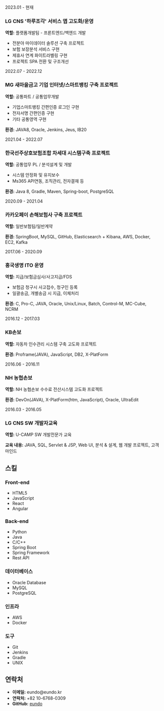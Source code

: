 <div class="timeline">
  <div class="timeline-item">
    <div class="timeline-date">2023.01 - 현재</div>
    <div class="timeline-content">
      <h3>LG CNS '하루조각' 서비스 앱 고도화/운영</h3>
      <p><strong>역할:</strong> 플랫폼개발팀 - 프론트엔드/백엔드 개발</p>
      <ul>
        <li>전분야 마이데이터 솔루션 구축 프로젝트</li>
        <li>보험 보장분석 서비스 구현</li>
        <li>제휴사 연계 화이트라벨링 구현</li>
        <li>프로젝트 SPA 전환 및 구조개선</li>
      </ul>
    </div>
  </div>

  <div class="timeline-item">
    <div class="timeline-date">2022.07 - 2022.12</div>
    <div class="timeline-content">
      <h3>MG 새마을금고 기업 인터넷/스마트뱅킹 구축 프로젝트</h3>
      <p><strong>역할:</strong> 공통파트 / 공통업무개발</p>
      <ul>
        <li>기업스마트뱅킹 간편인증 로그인 구현</li>
        <li>전자서명 간편인증 구현</li>
        <li>기타 공통영역 구현</li>
      </ul>
      <p><strong>환경:</strong> JAVA8, Oracle, Jenkins, Jeus, IB20</p>
    </div>
  </div>

  <div class="timeline-item">
    <div class="timeline-date">2021.04 - 2022.07</div>
    <div class="timeline-content">
      <h3>한국선주상호보험조합 차세대 시스템구축 프로젝트</h3>
      <p><strong>역할:</strong> 공통업무 PL / 분석설계 및 개발</p>
      <ul>
        <li>시스템 안정화 및 유지보수</li>
        <li>Ms365 API연동, 조직관리, 전자결재 등</li>
      </ul>
      <p><strong>환경:</strong> Java 8, Gradle, Maven, Spring-boot, PostgreSQL</p>
    </div>
  </div>

  <div class="timeline-item">
    <div class="timeline-date">2020.09 - 2021.04</div>
    <div class="timeline-content">
      <h3>카카오페이 손해보험사 구축 프로젝트</h3>
      <p><strong>역할:</strong> 일반보험팀/일반계약</p>
      <p><strong>환경:</strong> SpringBoot, MySQL, GitHub, Elasticsearch + Kibana, AWS, Docker, EC2, Kafka</p>
    </div>
  </div>

  <div class="timeline-item">
    <div class="timeline-date">2017.06 - 2020.09</div>
    <div class="timeline-content">
      <h3>흥국생명 ITO 운영</h3>
      <p><strong>역할:</strong> 지급/보험금심사/사고지급/FDS</p>
      <ul>
        <li>보험금 청구시 사고접수, 청구인 등록</li>
        <li>일괄송금, 개별송금 시 지급, 이체처리</li>
      </ul>
      <p><strong>환경:</strong> C, Pro-C, JAVA, Oracle, Unix/Linux, Batch, Control-M, MC-Cube, NCRM</p>
    </div>
  </div>

  <div class="timeline-item">
    <div class="timeline-date">2016.12 - 2017.03</div>
    <div class="timeline-content">
      <h3>KB손보</h3>
      <p><strong>역할:</strong> 자동차 인수관리 시스템 구축 고도화 프로젝트</p>
      <p><strong>환경:</strong> Proframe(JAVA), JavaScript, DB2, X-PlatForm</p>
    </div>
  </div>

  <div class="timeline-item">
    <div class="timeline-date">2016.06 - 2016.11</div>
    <div class="timeline-content">
      <h3>NH 농협손보</h3>
      <p><strong>역할:</strong> NH 농협손보 수수료 전산시스템 고도화 프로젝트</p>
      <p><strong>환경:</strong> DevOn(JAVA), X-PlatForm(htm, JavaScript), Oracle, UltraEdit</p>
    </div>
  </div>

  <div class="timeline-item">
    <div class="timeline-date">2016.03 - 2016.05</div>
    <div class="timeline-content">
      <h3>LG CNS SW 개발자교육</h3>
      <p><strong>역할:</strong> U-CAMP SW 개발전문가 교육</p>
      <p><strong>교육 내용:</strong> JAVA, SQL, Servlet & JSP, Web UI, 분석 & 설계, 웹 개발 프로젝트, 고객마인드</p>
    </div>
  </div>
</div>


<h2>스킬</h2>
<div class="skills-section">
  <div class="skill-card">
    <h3>Front-end</h3>
    <ul>
      <li>HTML5</li>
      <li>JavaScript</li>
      <li>React</li>
      <li>Angular</li>
    </ul>
  </div>
  <div class="skill-card">
    <h3>Back-end</h3>
    <ul>
      <li>Python</li>
      <li>Java</li>
      <li>C/C++</li>
      <li>Spring Boot</li>
      <li>Spring Framework</li>
      <li>Rest API</li>
    </ul>
  </div>
  <div class="skill-card">
    <h3>데이터베이스</h3>
    <ul>
      <li>Oracle Database</li>
      <li>MySQL</li>
      <li>PostgreSQL</li>
    </ul>
  </div>
  <div class="skill-card">
    <h3>인프라</h3>
    <ul>
      <li>AWS</li>
      <li>Docker</li>
    </ul>
  </div>
  <div class="skill-card">
    <h3>도구</h3>
    <ul>
      <li>Git</li>
      <li>Jenkins</li>
      <li>Gradle</li>
      <li>UNIX</li>
    </ul>
  </div>
</div>

<!-- 연락처 섹션 -->
<h2>연락처</h2>
<ul>
  <li><strong>이메일:</strong> eundo@eundo.kr</li>
  <li><strong>연락처:</strong> +82 10-6768-0309</li>
  <li><strong>GitHub:</strong> <a href="https://github.com/eundo">eundo</a></li>
</ul>
